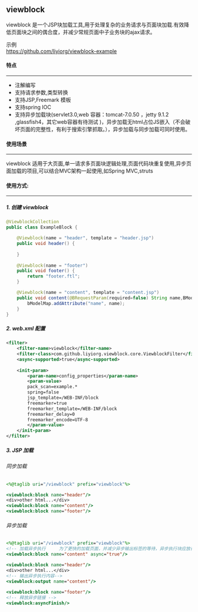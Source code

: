 viewblock
---------

viewblock 是一个JSP块加载工具,用于处理复杂的业务请求与页面块加载.有效降低页面块之间的偶合度，并减少常规页面中子业务块的ajax请求。



示例  
https://github.com/liyiorg/viewblock-example

#### 特点
---------
* 注解编写  
* 支持请求参数,类型转换  
* 支持JSP,Freemark 模板  
* 支持spring IOC
* 支持异步加载块(servlet3.0,web 容器：tomcat-7.0.50 ，jetty 9.1.2 ,glassfish4，其它web容器有待测试 )，异步加载无html占位JS嵌入（不会破坏页面的完整性，有利于搜索引擎抓取。），异步加载与同步加载可同时使用。  

#### 使用场景
---------
viewblock 适用于大页面,单一请求多页面块逻辑处理,页面代码块重复使用,异步页面加载的项目,可以结合MVC架构一起使用,如Spring MVC,struts

#### 使用方式:
---------
##### 1. 创建 viewblock  
```java
@ViewblockCollection   
public class ExampleBlock {

	@Viewblock(name = "header", template = "header.jsp")
	public void header() {
		
	}
	
	@Viewblock(name = "footer")
	public void footer() {
		return "footer.ftl";
	}

	@Viewblock(name = "content", template = "content.jsp")
	public void content(@BRequestParam(required=false) String name,BModelMap bModelMap){
		bModelMap.addAttribute("name", name);
	}
}
```
##### 2. web.xml 配置
```xml
<filter>   
	<filter-name>viewblock</filter-name>   
	<filter-class>com.github.liyiorg.viewblock.core.ViewblockFilter</filter-class>  
	<async-supported>true</async-supported>   
	
	<init-param>   
		<param-name>config_properties</param-name>   
		<param-value>  	  		
		pack_scan=example.*    
		spring=false    
		jsp_template=/WEB-INF/block    
		freemarker=true    
		freemarker_template=/WEB-INF/block    
		freemarker_delay=0    
		freemarker_encode=UTF-8    
		</param-value>    
	</init-param>   
</filter>  
```
##### 3. JSP 加载
###### 同步加载

```jsp
<%@taglib uri="/viewblock" prefix="viewblock"%>  

<viewblock:block name="header"/>  
<div>other html...</div>   
<viewblock:block name="content"/>
<viewblock:block name="footer"/>  
```

###### 异步加载

```jsp
<%@taglib uri="/viewblock" prefix="viewblock"%>
<!-- 加载异步执行     为了更快的加载页面，并减少异步输出标签的等待，异步执行块应放在JSP页面的顶部。-->  
<viewblock:block name="content" async="true"/>

<viewblock:block name="header"/>
<div>other html...</div>
<!-- 输出异步执行内容-->
<viewblock:output name="content"/>
  
<viewblock:block name="footer"/>  
<!-- 释放异步链接 -->
<viewblock:asyncFinish/>
```
